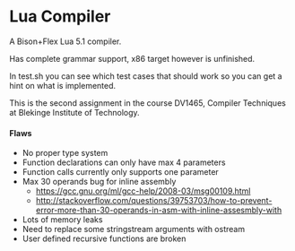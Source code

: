 Lua Compiler
============

A Bison+Flex Lua 5.1 compiler.

Has complete grammar support, x86 target however is unfinished.

In test.sh you can see which test cases that should work so you can get a hint on what is implemented.

This is the second assignment in the course DV1465, Compiler Techniques at Blekinge Institute of Technology.

#### Flaws

- No proper type system
- Function declarations can only have max 4 parameters
- Function calls currently only supports one parameter
- Max 30 operands bug for inline assembly
    - https://gcc.gnu.org/ml/gcc-help/2008-03/msg00109.html
    - http://stackoverflow.com/questions/39753703/how-to-prevent-error-more-than-30-operands-in-asm-with-inline-assesmbly-with
- Lots of memory leaks
- Need to replace some stringstream arguments with ostream
- User defined recursive functions are broken
